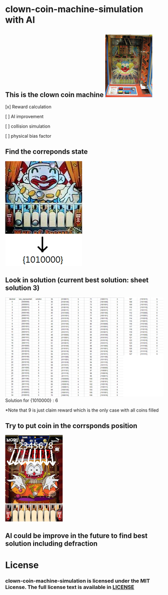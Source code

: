 
# clown-coin-machine-simulation with AI
## This is the clown coin machine ![clown coin machine simulation](images/clown_machine.jpg)

[x] Reward calculation

[ ] AI improvement

[ ] collision simulation

[ ] physical bias factor


## Find the correponds state
![explain](images/explaination.png)

## Look in solution (current best solution: sheet solution 3)
![The best solution to use](images/solution_3.png)
Solution for {1010000} : 6

*Note that 9 is just claim reward which is the only case with all coins filled

## Try to put coin in the corrsponds position
![put coin](images/solution.jpg)

## AI could be improve in the future to find best solution including defraction

# License
### clown-coin-machine-simulation is licensed under the MIT License. The full license text is available in [LICENSE](LICENSE)
